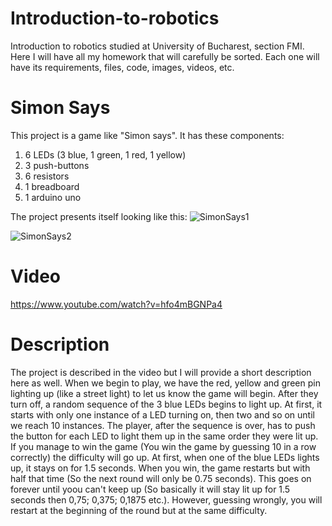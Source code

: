 # Introduction-to-robotics
Introduction to robotics studied at University of Bucharest, section FMI. Here I will have all my homework that will carefully be sorted. Each one will have its requirements, files, code, images, videos, etc.

# Simon Says
This project is a game like "Simon says". It has these components:
  1. 6 LEDs (3 blue, 1 green, 1 red, 1 yellow)
  2. 3 push-buttons
  3. 6 resistors
  4. 1 breadboard
  5. 1 arduino uno

The project presents itself looking like this:
![SimonSays1](https://github.com/Boby1602/Introduction-to-robotics/assets/115077495/d177f506-99fd-483e-a529-e89be1925f78)


![SimonSays2](https://github.com/Boby1602/Introduction-to-robotics/assets/115077495/deb5485f-46be-4b99-b0a1-340c0419df64)

# Video
https://www.youtube.com/watch?v=hfo4mBGNPa4

# Description
The project is described in the video but I will provide a short description here as well. When we begin to play, we have the red, yellow and green pin lighting up (like a street light) to let us know the game will begin. After they turn off, a random sequence of the 3 blue LEDs begins to light up. At first, it starts with only one instance of a LED turning on, then two and so on until we reach 10 instances. The player, after the sequence is over, has to push the button for each LED to light them up in the same order they were lit up. If you manage to win the game (You win the game by guessing 10 in a row correctly) the difficulty will go up. At first, when one of the blue LEDs lights up, it stays on for 1.5 seconds. When you win, the game restarts but with half that time (So the next round will only be 0.75 seconds). This goes on forever until yoou can't keep up (So basically it will stay lit up for 1.5 seconds then 0,75; 0,375; 0,1875 etc.). However, guessing wrongly, you will restart at the beginning of the round but at the same difficulty.
